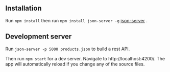 ## Installation

Run `npm install`
then run `npm install json-server -g` [json-server](https://www.npmjs.com/package/json-server)  .

## Development server

Run `json-server -p 5000 products.json` to build a rest API.

Then run `npm start` for a dev server. Navigate to http://localhost:4200/. The app will automatically reload if you change any of the source files.
